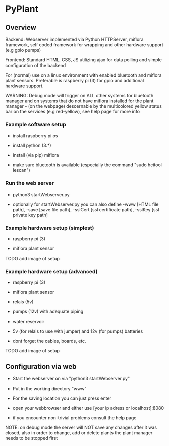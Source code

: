 # PyPlant
## Overview
Backend: Webserver implemented via Python HTTPServer, miflora framework, self coded framework for wrapping and other hardware support (e.g gpio pumps)

Frontend: Standard HTML, CSS, JS utilizing ajax for data polling and simple configuration of the backend

For (normal) use on a linux environment with enabled bluetooth and miflora plant sensors. Preferable is raspberry pi (3) for gpio and additional hardware support.

WARNING: Debug mode will trigger on ALL other systems for bluetooth manager and on systems that do not have miflora installed for the plant manager - (on the webpage) descernable by the multicolored yellow status bar on the services (e.g red-yellow), see help page for more info

### Example software setup

- install raspberry pi os

- install python (3.*)

- install (via pip) miflora

- make sure bluetooth is available (especially the command "sudo hcitool lescan")

### Run the web server

- python3 startWebserver.py

- optionally for startWebserver.py you can also define  -www [HTML file path], -save [save file path], -sslCert [ssl certificate path], -sslKey [ssl private key path]

### Example hardware setup (simplest)

- raspberry pi (3)

- miflora plant sensor

TODO add image of setup

### Example hardware setup (advanced)

- raspberry pi (3)

- miflora plant sensor

- relais (5v)

- pumps (12v) with adequate piping

- water reservoir

- 5v (for relais to use with jumper) and 12v (for pumps) batteries

- dont forget the cables, boards, etc.

TODO add image of setup

## Configuration via web

- Start the webserver on via "python3 startWebserver.py"

- Put in the working directory "www"

- For the saving location you can just press enter

- open your webbrowser and either use [your ip adress or localhost]:8080

- if you encounter non-trivial problems consult the help page

NOTE: on debug mode the server will NOT save any changes after it was closed, also in order to change, add or delete plants the plant manager needs to be stopped first
